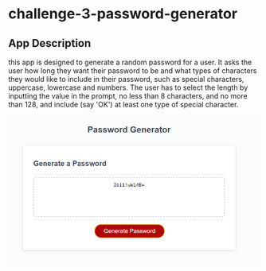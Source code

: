 # challenge-3-password-generator

## App Description

this app is designed to generate a random password for a user. It asks the user how long they want their password to be and what types of characters they would like to include in their password, such as special characters, uppercase, lowercase and numbers. The user has to select the length by inputting the value in the prompt, no less than 8 characters, and no more than 128, and include (say 'OK') at least one type of special character.

![Alt text](/images/passwordGenPhoto.png "My Password Generator")
